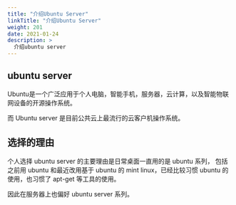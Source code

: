 ```yaml
---
title: "介绍Ubuntu Server"
linkTitle: "介绍Ubuntu Server"
weight: 201
date: 2021-01-24
description: >
  介绍ubuntu server
---
```


## ubuntu server

Ubuntu是一个广泛应用于个人电脑，智能手机，服务器，云计算，以及智能物联网设备的开源操作系统。

而 Ubuntu server 是目前公共云上最流行的云客户机操作系统。

## 选择的理由

个人选择 ubuntu server 的主要理由是日常桌面一直用的是 ubuntu 系列， 包括之前用 ubuntu 和最近改用基于 ubuntu 的 mint linux，已经比较习惯 ubuntu 的使用，也习惯了 apt-get 等工具的使用。

因此在服务器上也偏好 ubuntu server 系列。